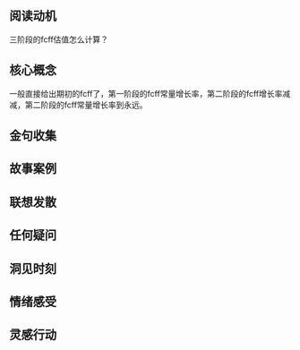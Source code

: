 ## 阅读动机

三阶段的fcff估值怎么计算？

## 核心概念

一般直接给出期初的fcff了，第一阶段的fcff常量增长率，第二阶段的fcff增长率减减，第二阶段的fcff常量增长率到永远。

## 金句收集

## 故事案例

## 联想发散

## 任何疑问

## 洞见时刻

## 情绪感受

## 灵感行动